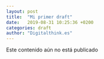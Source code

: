 ```yaml
---
layout: post
title:  "Mi primer draft"
date:   2019-08-31 10:25:36 +0200
categories: draft
author: "Digitalthink.es"
---
```


Este contenido aún no está publicado